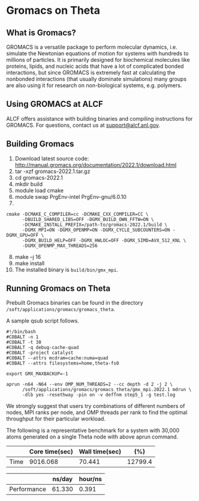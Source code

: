 # Gromacs on Theta

## What is Gromacs?
GROMACS is a versatile package to perform molecular dynamics, i.e. simulate the Newtonian equations of motion for systems with hundreds to millions of particles. It is primarily designed for biochemical molecules like proteins, lipids, and nucleic acids that have a lot of complicated bonded interactions, but since GROMACS is extremely fast at calculating the nonbonded interactions (that usually dominate simulations) many groups are also using it for research on non-biological systems, e.g. polymers.

## Using GROMACS at ALCF
ALCF offers assistance with building binaries and compiling instructions for GROMACS. For questions, contact us at support@alcf.anl.gov.

## Building Gromacs

1. Download latest source code: http://manual.gromacs.org/documentation/2022.1/download.html
2. tar -xzf gromacs-2022.1.tar.gz
3. cd gromacs-2022.1
4. mkdir build
5. module load cmake
6. module swap PrgEnv-intel PrgEnv-gnu/6.0.10
7. 
```
cmake -DCMAKE_C_COMPILER=cc -DCMAKE_CXX_COMPILER=CC \
      -DBUILD_SHARED_LIBS=OFF -DGMX_BUILD_OWN_FFTW=ON \
      -DCMAKE_INSTALL_PREFIX=/path-to/gromacs-2022.1/build \
      -DGMX_MPI=ON -DGMX_OPENMP=ON -DGMX_CYCLE_SUBCOUNTERS=ON -DGMX_GPU=OFF \
      -DGMX_BUILD_HELP=OFF -DGMX_HWLOC=OFF -DGMX_SIMD=AVX_512_KNL \
      -DGMX_OPENMP_MAX_THREADS=256
```
8. make –j 16
9. make install
10. The installed binary is `build/bin/gmx_mpi`.

## Running Gromacs on Theta
Prebuilt Gromacs binaries can be found in the directory `/soft/applications/gromacs/gromacs_theta`.

A sample qsub script follows.

```
#!/bin/bash
#COBALT -n 1
#COBALT -t 30 
#COBALT -q debug-cache-quad 
#COBALT -project catalyst 
#COBALT --attrs mcdram=cache:numa=quad
#COBALT --attrs filesystems=home,theta-fs0

export GMX_MAXBACKUP=-1 

aprun -n64 -N64 --env OMP_NUM_THREADS=2 --cc depth -d 2 -j 2 \
      /soft/applications/gromacs/gromacs_theta/gmx_mpi.2022.1 mdrun \
      -dlb yes -resethway -pin on -v deffnm step5_1 -g test.log
```
 
We strongly suggest that users try combinations of different numbers of nodes, MPI ranks per node, and OMP threads per rank to find the optimal throughput for their particular workload.

The following is a representative benchmark for a system with 30,000 atoms generated on a single Theta node with above aprun command.

| | Core time(sec)| Wall time(sec) | (%) | 
| ----------- | ----------- | ----------- | -- |
| Time | 9016.068 | 70.441 | 12799.4 |

| | ns/day | hour/ns |
| -- | -- | -- |
| Performance | 61.330 | 0.391  |
